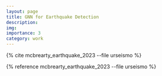 ```yaml
---
layout: page
title: GNN for Earthquake Detection 
description: 
img: 
importance: 3
category: work
---
```


{% cite mcbrearty_earthquake_2023 --file urseismo %}

{% reference mcbrearty_earthquake_2023 --file urseismo %}
